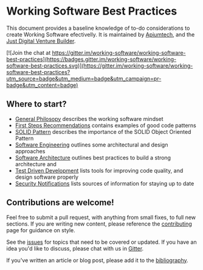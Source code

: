 # Working Software Best Practices

This document provides a baseline knowledge of to-do considerations to create Working Software efectivelly. It is maintained by [Apiumtech](http://apiumtech.com), and the [Just Digital Venture Builder](http://justdigital.agency).

[![Join the chat at https://gitter.im/working-software/working-software-best-practices](https://badges.gitter.im/working-software/working-software-best-practices.svg)](https://gitter.im/working-software/working-software-best-practices?utm_source=badge&utm_medium=badge&utm_campaign=pr-badge&utm_content=badge)

## Where to start?

* [General Philosopy](./general_philosophy) describes the working software mindset
* [First Steps Recommendations](./recommendations) contains examples of good code patterns
* [SOLID Pattern](./known_attacks) describes the importance of the SOLID Object Oriented Pattern
* [Software Engineering](./software_engineering) outlines some architectural and design approaches
* [Software Architecture](./software_architecture) outlines best practices to build a strong architecture and
* [Test Driven Development](./security_tools) lists tools for improving code quality, and design software properly
* [Security Notifications](./security_notifications) lists sources of information for staying up to date

## Contributions are welcome!

Feel free to submit a pull request, with anything from small fixes, to full new sections. If you are writing new content, please reference the [contributing](./about/contributing) page for guidance on style. 

See the [issues](https://github.com/working-software/working-software-best-practices/issues) for topics that need to be covered or updated. If you have an idea you'd like to discuss, please chat with us in [Gitter](https://gitter.im/working-software/working-software-best-practices).

If you've written an article or blog post, please add it to the [bibliography](./bibliography).  
